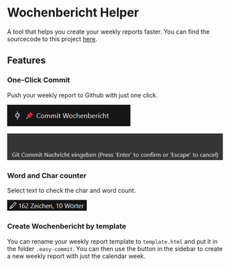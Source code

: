 # Wochenbericht Helper

A tool that helps you create your weekly reports faster.
You can find the sourcecode to this project [here](https://github.com/Kalbskinder/VSCode-Extension-Wochenbericht-Helper?tab=readme-ov-file).

## Features

### One-Click Commit

Push your weekly report to Github with just one click.

![Oneclick Commit](/images/docs/commit.png)

![Commit message](/images/docs/commit-msg.png)

### Word and Char counter

Select text to check the char and word count.

![Selection img](/images/docs/selection.png)

### Create Wochenbericht by template

You can rename your weekly report template to `template.html` and put it in the folder `.easy-commit`. You can then use the button in the sidebar to create a new weekly report with just the calendar week.
